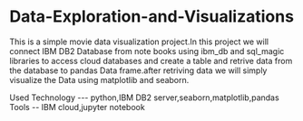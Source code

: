 # Data-Exploration-and-Visualizations

This is a simple movie data visualization project.In this project we will connect IBM DB2 Database from note books using ibm_db and sql_magic libraries to access cloud databases and create a table and retrive data from the database to pandas Data frame.after retriving data we will simply visualize the Data using matplotlib and seaborn.

Used Technology --- python,IBM DB2 server,seaborn,matplotlib,pandas
Tools -- IBM cloud,jupyter notebook
